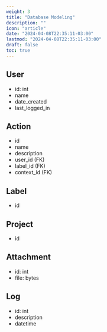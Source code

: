 ```yaml
---
weight: 3
title: "Database Modeling"
description: ""
icon: "article"
date: "2024-04-08T22:35:11-03:00"
lastmod: "2024-04-08T22:35:11-03:00"
draft: false
toc: true
---
```


## User

- id: int
- name
- date_created
- last_logged_in

## Action

- id
- name
- description
- user_id (FK)
- label_id (FK)
- context_id (FK)

## Label

- id

## Project

- id

## Attachment

- id: int
- file: bytes

## Log

- id: int
- description
- datetime

